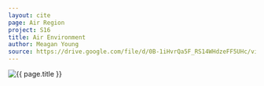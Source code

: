 ```yaml
---
layout: cite
page: Air Region
project: S16
title: Air Environment
author: Meagan Young
source: https://drive.google.com/file/d/0B-1iHvrQa5F_RS14WHdzeFF5UHc/view?usp=sharing
---
```

![{{ page.title }}](/projects/S16/regions/air/AirEnvironment.png)
